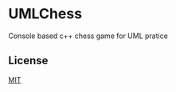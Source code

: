 # UMLChess

Console based c++ chess game for UML pratice


## License

[MIT](https://choosealicense.com/licenses/mit/)
